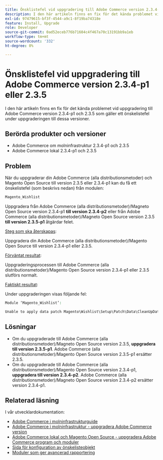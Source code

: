 ```yaml
---
title: Önsklistefel vid uppgradering till Adobe Commerce version 2.3.4-p1 eller 2.3.5
description: I den här artikeln finns en fix för det kända problemet vid uppgradering till Adobe Commerce version 2.3.4-p1 och 2.3.5 som gäller ett önskelistefel under uppgraderingen till dessa versioner.
exl-id: 97479615-bf3f-4544-a9c1-8f19ba74318e
feature: Install, Upgrade
role: Developer
source-git-commit: 0ad52eceb776b71604c4f467a70c13191bb9a1eb
workflow-type: tm+mt
source-wordcount: '332'
ht-degree: 0%

---
```


# Önsklistefel vid uppgradering till Adobe Commerce version 2.3.4-p1 eller 2.3.5

I den här artikeln finns en fix för det kända problemet vid uppgradering till Adobe Commerce version 2.3.4-p1 och 2.3.5 som gäller ett önskelistefel under uppgraderingen till dessa versioner.

## Berörda produkter och versioner

* Adobe Commerce om molninfrastruktur 2.3.4-p1 och 2.3.5
* Adobe Commerce lokal 2.3.4-p1 och 2.3.5

## Problem

När du uppgraderar din Adobe Commerce (alla distributionsmetoder) och Magento Open Source till version 2.3.5 eller 2.3.4-p1 kan du få ett önskelistefel (som beskrivs nedan) från modulen:

```php
Magento_Wishlist
```

Uppgradera från Adobe Commerce (alla distributionsmetoder)/Magneto Open Source version 2.3.4-p1 **till version 2.3.4-p2** eller från Adobe Commerce (alla distributionsmetoder)/Magneto Open Source version 2.3.5 **till version 2.3.5-p1** åtgärdar felet.

<u>Steg som ska återskapas</u>:

Uppgradera din Adobe Commerce (alla distributionsmetoder)/Magento Open Source till version 2.3.4-p1 eller 2.3.5.

<u>Förväntat resultat</u>:

Uppgraderingsprocessen till Adobe Commerce (alla distributionsmetoder)/Magento Open Source version 2.3.4-p1 eller 2.3.5 slutförs normalt.

<u>Faktiskt resultat</u>:

Under uppgraderingen visas följande fel:

```php
Module ‘Magento_Wishlist’:

Unable to apply data patch Magento\Wishlist\Setup\Patch\Data\CleanUpData for module Magento_Wishlist. Original exception message: Unable to unserialize value. Error: Syntax error
```

## Lösningar

* Om du uppgraderade till Adobe Commerce (alla distributionsmetoder)/Magneto Open Source version 2.3.5, **uppgradera till version 2.3.5-p1**. Adobe Commerce (alla distributionsmetoder)/Magento Open Source version 2.3.5-p1 ersätter 2.3.5.
* Om du uppgraderade till Adobe Commerce (alla distributionsmetoder)/Magento Open Source version 2.3.4-p1, **uppgradera till version 2.3.4-p2**. Adobe Commerce (alla distributionsmetoder)/Magneto Open Source version 2.3.4-p2 ersätter version 2.3.4-p1.

## Relaterad läsning

I vår utvecklardokumentation:

* [Adobe Commerce i molninfrastrukturguide](https://devdocs.magento.com/cloud/bk-cloud.html)
* [Adobe Commerce i molninfrastruktur - uppgradera Adobe Commerce version](https://devdocs.magento.com/cloud/project/project-upgrade.html)
* [Adobe Commerce lokal och Magento Open Source - uppgradera Adobe Commerce program och moduler](https://devdocs.magento.com/guides/v2.3/comp-mgr/bk-compman-upgrade-guide.html)
* [Sida för konfiguration av önskelisteobjekt](https://devdocs.magento.com/guides/v2.3/frontend-dev-guide/layouts/product-layouts.html#wishlist-item-configure-page)
* [Moduler som ger avancerad rapportering](https://devdocs.magento.com/guides/v2.3/advanced-reporting/modules.html)
